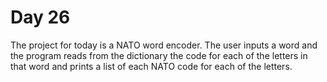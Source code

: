 # Day 26
The project for today is a NATO word encoder. The user inputs a word and the program reads from the dictionary the code for each of the letters in that word and prints a list of each NATO code for each of the letters.